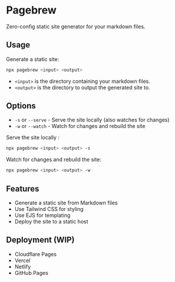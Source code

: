 # Pagebrew

Zero-config static site generator for your markdown files.


## Usage

Generate a static site:
```bash
npx pagebrew <input> <output>
```

- `<input>` is the directory containing your markdown files.
- `<output>` is the directory to output the generated site to.

## Options

- `-s` or `--serve` - Serve the site locally (also watches for changes)
- `-w` or `--watch` - Watch for changes and rebuild the site

Serve the site locally :
```bash
npx pagebrew <input> <output> -s
```

Watch for changes and rebuild the site:
```bash
npx pagebrew <input> <output> -w
```


## Features

- Generate a static site from Markdown files
- Use Tailwind CSS for styling
- Use EJS for templating
- Deploy the site to a static host


## Deployment (WIP)

- Cloudflare Pages
- Vercel
- Netlify
- GitHub Pages